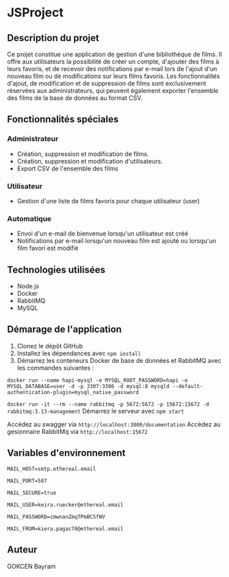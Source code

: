 # JSProject


## Description du projet

Ce projet constitue une application de gestion d'une bibliothèque de films. Il offre aux utilisateurs la possibilité de créer un compte, d'ajouter des films à leurs favoris, et de recevoir des notifications par e-mail lors de l'ajout d'un nouveau film ou de modifications sur leurs films favoris. Les fonctionnalités d'ajout, de modification et de suppression de films sont exclusivement réservées aux administrateurs, qui peuvent également exporter l'ensemble des films de la base de données au format CSV.

## Fonctionnalités spéciales

### Administrateur 
- Création, suppression et modification de films.
- Création, suppression et modification d'utilisateurs.
- Export CSV de l'ensemble des films

### Utilisateur
- Gestion d'une liste de films favoris pour chaque utilisateur (user)

### Automatique
- Envoi d'un e-mail de bienvenue lorsqu'un utilisateur est créé
- Notifications par e-mail lorsqu'un nouveau film est ajouté ou lorsqu'un film favori est modifié

## Technologies utilisées
- Node.js
- Docker
- RabbitMQ
- MySQL

## Démarage de l'application
1. Clonez le dépôt GitHub
2. Installez les dépendances avec `npm install`
3. Démarrez les conteneurs Docker de base de données et RabbitMQ avec les commandes suivantes :
   
`docker run --name hapi-mysql -e MYSQL_ROOT_PASSWORD=hapi -e MYSQL_DATABASE=user -d -p 3307:3306 -d mysql:8 mysqld --default-authentication-plugin=mysql_native_password`

`docker run -it --rm --name rabbitmq -p 5672:5672 -p 15672:15672 -d rabbitmq:3.13-management`
Démarrez le serveur avec `npm start`

Accédez au swagger via `http://localhost:3000/documentation`
Accèdez au gesionnaire RabbitMq via `http://localhost:15672`

## Variables d'environnement

`MAIL_HOST=smtp.ethereal.email`

`MAIL_PORT=587`

`MAIL_SECURE=true`

`MAIL_USER=keira.ruecker@ethereal.email`

`MAIL_PASSWORD=zmwnanZmqTPmBCSfWV`

`MAIL_FROM=kiera.pagac78@ethereal.email`

## Auteur 

GOKCEN Bayram



